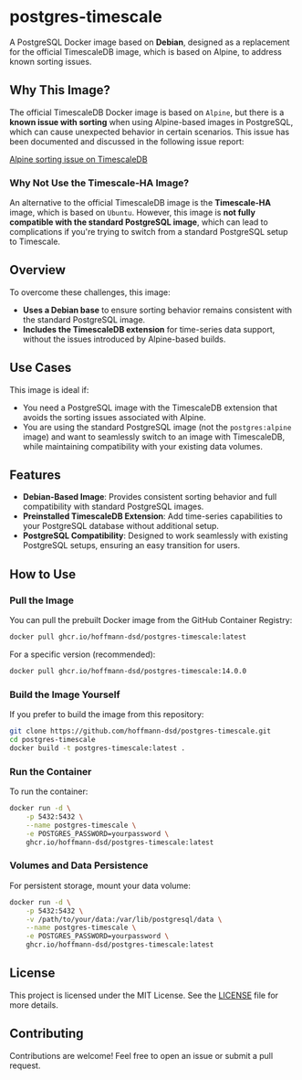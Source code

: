 # postgres-timescale

A PostgreSQL Docker image based on **Debian**, designed as a replacement for the official TimescaleDB image, which is based on Alpine, to address known sorting issues.

## Why This Image?

The official TimescaleDB Docker image is based on `Alpine`, but there is a **known issue with sorting** when using Alpine-based images in PostgreSQL, which can cause unexpected behavior in certain scenarios. This issue has been documented and discussed in the following issue report:

[Alpine sorting issue on TimescaleDB](https://github.com/timescale/timescaledb/issues/448)

### Why Not Use the Timescale-HA Image?
An alternative to the official TimescaleDB image is the **Timescale-HA** image, which is based on `Ubuntu`. However, this image is **not fully compatible with the standard PostgreSQL image**, which can lead to complications if you're trying to switch from a standard PostgreSQL setup to Timescale.

## Overview

To overcome these challenges, this image:
- **Uses a Debian base** to ensure sorting behavior remains consistent with the standard PostgreSQL image.
- **Includes the TimescaleDB extension** for time-series data support, without the issues introduced by Alpine-based builds.

## Use Cases

This image is ideal if:
- You need a PostgreSQL image with the TimescaleDB extension that avoids the sorting issues associated with Alpine.
- You are using the standard PostgreSQL image (not the `postgres:alpine` image) and want to seamlessly switch to an image with TimescaleDB, while maintaining compatibility with your existing data volumes.

## Features

- **Debian-Based Image**: Provides consistent sorting behavior and full compatibility with standard PostgreSQL images.
- **Preinstalled TimescaleDB Extension**: Add time-series capabilities to your PostgreSQL database without additional setup.
- **PostgreSQL Compatibility**: Designed to work seamlessly with existing PostgreSQL setups, ensuring an easy transition for users.

## How to Use

### Pull the Image

You can pull the prebuilt Docker image from the GitHub Container Registry:

```bash
docker pull ghcr.io/hoffmann-dsd/postgres-timescale:latest
```

For a specific version (recommended):

```bash
docker pull ghcr.io/hoffmann-dsd/postgres-timescale:14.0.0
```

### Build the Image Yourself

If you prefer to build the image from this repository:

```bash
git clone https://github.com/hoffmann-dsd/postgres-timescale.git
cd postgres-timescale
docker build -t postgres-timescale:latest .
```

### Run the Container

To run the container:

```bash
docker run -d \
    -p 5432:5432 \
    --name postgres-timescale \
    -e POSTGRES_PASSWORD=yourpassword \
    ghcr.io/hoffmann-dsd/postgres-timescale:latest
```

### Volumes and Data Persistence

For persistent storage, mount your data volume:

```bash
docker run -d \
    -p 5432:5432 \
    -v /path/to/your/data:/var/lib/postgresql/data \
    --name postgres-timescale \
    -e POSTGRES_PASSWORD=yourpassword \
    ghcr.io/hoffmann-dsd/postgres-timescale:latest

```

## License

This project is licensed under the MIT License. See the [LICENSE](LICENSE) file for more details.

## Contributing

Contributions are welcome! Feel free to open an issue or submit a pull request.
